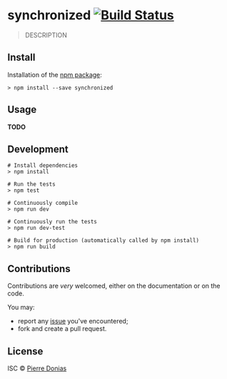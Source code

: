 # synchronized [![Build Status](https://travis-ci.org/JsCommunity/synchronized.png?branch=master)](https://travis-ci.org/JsCommunity/synchronized)

> DESCRIPTION

## Install

Installation of the [npm package](https://npmjs.org/package/synchronized):

```
> npm install --save synchronized
```

## Usage

**TODO**

## Development

```
# Install dependencies
> npm install

# Run the tests
> npm test

# Continuously compile
> npm run dev

# Continuously run the tests
> npm run dev-test

# Build for production (automatically called by npm install)
> npm run build
```

## Contributions

Contributions are *very* welcomed, either on the documentation or on
the code.

You may:

- report any [issue](https://github.com/JsCommunity/synchronized/issues)
  you've encountered;
- fork and create a pull request.

## License

ISC © [Pierre Donias](https://github.com/pdonias)
